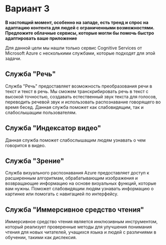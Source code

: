 # Вариант 3
**В настоящий момент, особенно на западе, есть тренд и спрос на адаптацию контента для людей с ограниченными возможностями.
Предложите облачные сервисы, которые могли бы помочь быстро адаптировать ваше приложение**

Для данной цели мы нашли только сервис Cognitive Services от Microsoft Azure с несколькими службами, 
которые подходят для этой задачи.

## Служба "Речь"
Служба "Речь" предоставляет возможность преобразования речи в текст и текст в речь.
Мы сможем транскрибировать речь в текст с высокой точностью, создавать естественный звук текста для голосов,
переводить речевой звук и использовать распознавание говорящего во время бесед.
Данная служба поможет как слабовидящим, так и слабослышащим пользователям.

## Служба "Индексатор видео"
Данная служба поможет слабослышащим людям узнавать о чем говорится в видео.

## Служба "Зрение"
Служба визуального распознавания Azure предоставляет доступ к расширенным алгоритмам, обрабатывающим изображения
и возвращающие информацию на основе визуальных функций, которые вам нужны. Поможет слабовидящим людям 
узнавать информацию о картинке или помогать с навигацией по интерфейсу.

## Служба "Иммерсивное средство чтения"
Иммерсивное средство чтения является инклюзивным инструментом, который реализует
проверенные методы для улучшения понимания чтения для новых читателей, учащихся языка и людей с различиями в обучении,
такими как дислексия.